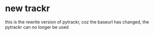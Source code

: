 # new trackr
this is the rewrite version of pytrackr, coz the baseurl has changed, the pytrackr can no longer be used
